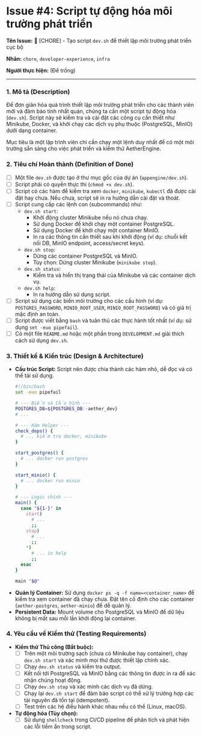 # Issue #4: Script tự động hóa môi trường phát triển

**Tên Issue:** 📜 [CHORE] - Tạo script `dev.sh` để thiết lập môi trường phát triển cục bộ

**Nhãn:** `chore`, `developer-experience`, `infra`

**Người thực hiện:** (Để trống)

---

### 1. Mô tả (Description)
Để đơn giản hóa quá trình thiết lập môi trường phát triển cho các thành viên mới và đảm bảo tính nhất quán, chúng ta cần một script tự động hóa (`dev.sh`). Script này sẽ kiểm tra và cài đặt các công cụ cần thiết như Minikube, Docker, và khởi chạy các dịch vụ phụ thuộc (PostgreSQL, MinIO) dưới dạng container.

Mục tiêu là một lập trình viên chỉ cần chạy một lệnh duy nhất để có một môi trường sẵn sàng cho việc phát triển và kiểm thử AetherEngine.

### 2. Tiêu chí Hoàn thành (Definition of Done)
- [ ] Một file `dev.sh` được tạo ở thư mục gốc của dự án (`appengine/dev.sh`).
- [ ] Script phải có quyền thực thi (`chmod +x dev.sh`).
- [ ] Script có các hàm để kiểm tra xem `docker`, `minikube`, `kubectl` đã được cài đặt hay chưa. Nếu chưa, script sẽ in ra hướng dẫn cài đặt và thoát.
- [ ] Script cung cấp các lệnh con (subcommands) như:
    - `dev.sh start`:
        - Khởi động cluster Minikube nếu nó chưa chạy.
        - Sử dụng Docker để khởi chạy một container PostgreSQL.
        - Sử dụng Docker để khởi chạy một container MinIO.
        - In ra các thông tin cần thiết sau khi khởi động (ví dụ: chuỗi kết nối DB, MinIO endpoint, access/secret keys).
    - `dev.sh stop`:
        - Dừng các container PostgreSQL và MinIO.
        - Tùy chọn: Dừng cluster Minikube (`minikube stop`).
    - `dev.sh status`:
        - Kiểm tra và hiển thị trạng thái của Minikube và các container dịch vụ.
    - `dev.sh help`:
        - In ra hướng dẫn sử dụng script.
- [ ] Script sử dụng các biến môi trường cho các cấu hình (ví dụ: `POSTGRES_PASSWORD`, `MINIO_ROOT_USER`, `MINIO_ROOT_PASSWORD`) và có giá trị mặc định an toàn.
- [ ] Script được viết bằng `bash` và tuân thủ các thực hành tốt nhất (ví dụ: sử dụng `set -euo pipefail`).
- [ ] Có một file `README.md` hoặc một phần trong `DEVELOPMENT.md` giải thích cách sử dụng `dev.sh`.

### 3. Thiết kế & Kiến trúc (Design & Architecture)
- **Cấu trúc Script:** Script nên được chia thành các hàm nhỏ, dễ đọc và có thể tái sử dụng.
  ```bash
  #!/bin/bash
  set -euo pipefail

  # --- Biến và Cấu hình ---
  POSTGRES_DB=${POSTGRES_DB:-aether_dev}
  # ...

  # --- Hàm Helper ---
  check_deps() {
    # ... kiểm tra docker, minikube
  }

  start_postgres() {
    # ... docker run postgres
  }

  start_minio() {
    # ... docker run minio
  }

  # --- Logic chính ---
  main() {
    case "${1-}" in
      start)
        # ...
        ;;
      stop)
        # ...
        ;;
      *)
        # ... in help
        ;;
    esac
  }

  main "$@"
  ```
- **Quản lý Container:** Sử dụng `docker ps -q -f name=<container_name>` để kiểm tra xem container đã chạy chưa. Đặt tên cố định cho các container (`aether-postgres`, `aether-minio`) để dễ quản lý.
- **Persistent Data:** Mount volume cho PostgreSQL và MinIO để dữ liệu không bị mất sau mỗi lần khởi động lại container.

### 4. Yêu cầu về Kiểm thử (Testing Requirements)
- **Kiểm thử Thủ công (Bắt buộc):**
  - [ ] Trên một môi trường sạch (chưa có Minikube hay container), chạy `dev.sh start` và xác minh mọi thứ được thiết lập chính xác.
  - [ ] Chạy `dev.sh status` và kiểm tra output.
  - [ ] Kết nối tới PostgreSQL và MinIO bằng các thông tin được in ra để xác nhận chúng hoạt động.
  - [ ] Chạy `dev.sh stop` và xác minh các dịch vụ đã dừng.
  - [ ] Chạy lại `dev.sh start` để đảm bảo script có thể xử lý trường hợp các tài nguyên đã tồn tại (idempotent).
  - [ ] Test trên các hệ điều hành khác nhau nếu có thể (Linux, macOS).
- **Tự động hóa (Tùy chọn):**
  - [ ] Sử dụng `shellcheck` trong CI/CD pipeline để phân tích và phát hiện các lỗi tiềm ẩn trong script.
